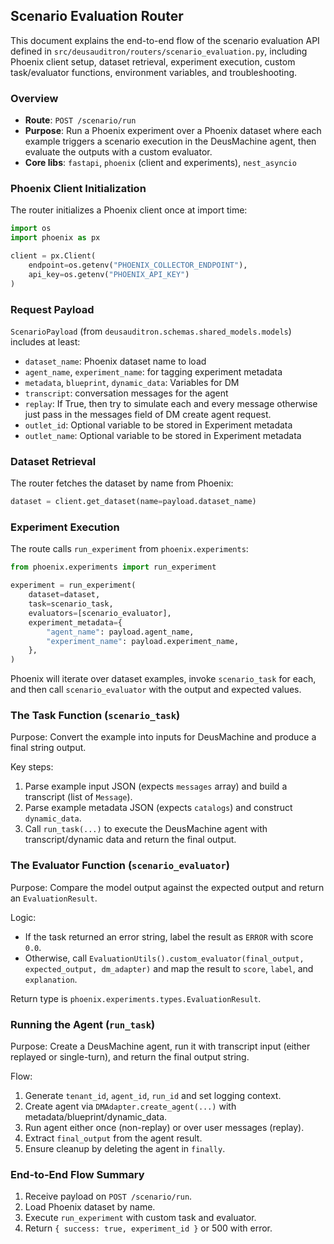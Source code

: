 ## Scenario Evaluation Router

This document explains the end-to-end flow of the scenario evaluation API defined in `src/deusauditron/routers/scenario_evaluation.py`, including Phoenix client setup, dataset retrieval, experiment execution, custom task/evaluator functions, environment variables, and troubleshooting.

### Overview

- **Route**: `POST /scenario/run`
- **Purpose**: Run a Phoenix experiment over a Phoenix dataset where each example triggers a scenario execution in the DeusMachine agent, then evaluate the outputs with a custom evaluator.
- **Core libs**: `fastapi`, `phoenix` (client and experiments), `nest_asyncio`

### Phoenix Client Initialization

The router initializes a Phoenix client once at import time:

```python
import os
import phoenix as px

client = px.Client(
    endpoint=os.getenv("PHOENIX_COLLECTOR_ENDPOINT"),
    api_key=os.getenv("PHOENIX_API_KEY")
)
```

### Request Payload

`ScenarioPayload` (from `deusauditron.schemas.shared_models.models`) includes at least:

- `dataset_name`: Phoenix dataset name to load
- `agent_name`, `experiment_name`: for tagging experiment metadata
- `metadata`, `blueprint`, `dynamic_data`: Variables for DM
- `transcript`: conversation messages for the agent
- `replay`: If True, then try to simulate each and every message otherwise just pass in the messages field of DM create agent request.
- `outlet_id`: Optional variable to be stored in Experiment metadata
- `outlet_name`: Optional variable to be stored in Experiment metadata

### Dataset Retrieval

The router fetches the dataset by name from Phoenix:

```python
dataset = client.get_dataset(name=payload.dataset_name)
```

### Experiment Execution

The route calls `run_experiment` from `phoenix.experiments`:

```python
from phoenix.experiments import run_experiment

experiment = run_experiment(
    dataset=dataset,
    task=scenario_task,
    evaluators=[scenario_evaluator],
    experiment_metadata={
        "agent_name": payload.agent_name,
        "experiment_name": payload.experiment_name,
    },
)
```

Phoenix will iterate over dataset examples, invoke `scenario_task` for each, and then call `scenario_evaluator` with the output and expected values.

### The Task Function (`scenario_task`)

Purpose: Convert the example into inputs for DeusMachine and produce a final string output.

Key steps:

1. Parse example input JSON (expects `messages` array) and build a transcript (list of `Message`).
2. Parse example metadata JSON (expects `catalogs`) and construct `dynamic_data`.
3. Call `run_task(...)` to execute the DeusMachine agent with transcript/dynamic data and return the final output.

### The Evaluator Function (`scenario_evaluator`)

Purpose: Compare the model output against the expected output and return an `EvaluationResult`.

Logic:

- If the task returned an error string, label the result as `ERROR` with score `0.0`.
- Otherwise, call `EvaluationUtils().custom_evaluator(final_output, expected_output, dm_adapter)` and map the result to `score`, `label`, and `explanation`.

Return type is `phoenix.experiments.types.EvaluationResult`.

### Running the Agent (`run_task`)

Purpose: Create a DeusMachine agent, run it with transcript input (either replayed or single-turn), and return the final output string.

Flow:

1. Generate `tenant_id`, `agent_id`, `run_id` and set logging context.
2. Create agent via `DMAdapter.create_agent(...)` with metadata/blueprint/dynamic_data.
3. Run agent either once (non-replay) or over user messages (replay).
4. Extract `final_output` from the agent result.
5. Ensure cleanup by deleting the agent in `finally`.

### End-to-End Flow Summary

1. Receive payload on `POST /scenario/run`.
2. Load Phoenix dataset by name.
3. Execute `run_experiment` with custom task and evaluator.
4. Return `{ success: true, experiment_id }` or 500 with error.
